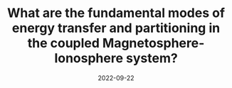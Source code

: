 ---
title: "What are the fundamental modes of energy transfer and partitioning in the coupled Magnetosphere-Ionosphere system?"
collection: publications
permalink: /publication/2022-09-22-Rae
excerpt: ' '
date: 2022-09-22
venue: 'Experimental Astronomy'
paperurl: 'https://doi.org/10.1007/s10686-022-09861-w'
citation: 'Rae, J., Forsyth, C., Dunlop, M. et al. What are the fundamental modes of energy transfer and partitioning in the coupled Magnetosphere-Ionosphere system?. Exp Astron 54, 391–426 (2022). https://doi.org/10.1007/s10686-022-09861-w'
---